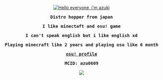 <div align=center>
         <p align=center>
                  <a href="#"><img src="https://readme-typing-svg.herokuapp.com?font=Source+code+pro&pause=1000&color=78DBA9&center=true&vCenter=true&width=435&lines=Hello+everyone;I'm+azuki." alt="Hello everyone, i'm azuki" /></a>
         </p>
         <samp>
                  <strong>
                           Distro hopper from japan
                           <p>I like minectaft and osu! game</p>
                           <p>I can't speak english but i like english xd</p>
                           <p>Playing minecraft like 2 years and playing osu like 6 month</p>
                           <a href="https://osu.ppy.sh/users/azu0609">osu! profile</a>
                           <p>MCID: azu0609</p>
                  </strong>
         </samp>
         <img src="https://user-images.githubusercontent.com/91050580/222937402-b9fcfb68-cad7-49f5-af77-701cc9ef51b4.svg">
</div>
